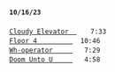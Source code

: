 #### `10/16/23`
[`Cloudy Elevator  `](cloudy-elevator.mp3)  ` 7:33`  
[`Floor 4         `](floor-4.mp3) `10:46`  
[`Wh-operator     `](wh-operator.mp3) ` 7:29`  
[`Doom Unto U     `](doom-unto-u.mp3) ` 4:58`
